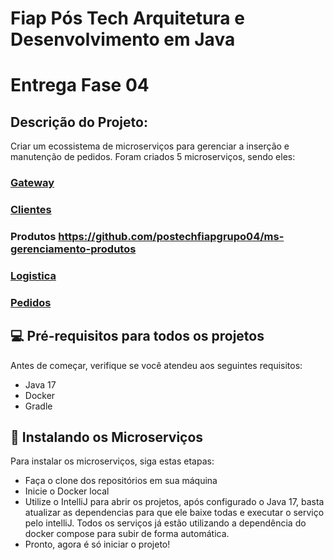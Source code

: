 # Fiap Pós Tech  Arquitetura e Desenvolvimento em Java

# Entrega Fase 04

## Descrição do Projeto:

Criar um ecossistema de microserviços para gerenciar a inserção e manutenção de pedidos. Foram criados 5 microserviços, sendo eles:

### [Gateway](https://github.com/brunorosselli/fiap-api-gateway) 
### [Clientes](https://github.com/brunorosselli/fiap-ms-gerenciamento-logistica) 
### Produtos https://github.com/postechfiapgrupo04/ms-gerenciamento-produtos
### [Logistica](https://github.com/brunorosselli/fiap-ms-gerenciamento-logistica) 
### [Pedidos](https://github.com/brunorosselli/fiap-ms-gerenciamento-pedidos) 

## 💻 Pré-requisitos para todos os projetos

Antes de começar, verifique se você atendeu aos seguintes requisitos:

- Java 17
- Docker
- Gradle

## 🚀 Instalando os Microserviços

Para instalar os microserviços, siga estas etapas:

- Faça o clone dos repositórios em sua máquina
- Inicie o Docker local
- Utilize o IntelliJ para abrir os projetos, após configurado o Java 17, basta atualizar as dependencias para que ele baixe todas e executar o serviço pelo intelliJ. Todos os serviços já estão utilizando a dependência do docker compose para subir de forma automática.
- Pronto, agora é só iniciar o projeto!

